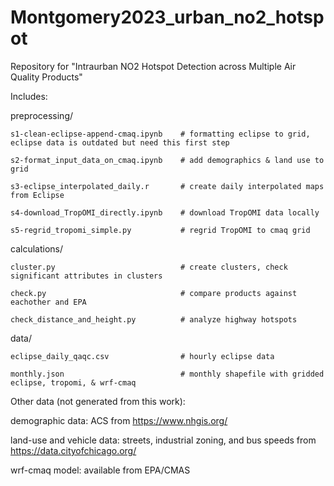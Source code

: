 # Montgomery2023_urban_no2_hotspot

Repository for "Intraurban NO2 Hotspot Detection across Multiple Air Quality Products"

Includes:

  preprocessing/
    
    s1-clean-eclipse-append-cmaq.ipynb    # formatting eclipse to grid, eclipse data is outdated but need this first step
    
    s2-format_input_data_on_cmaq.ipynb    # add demographics & land use to grid
    
    s3-eclipse_interpolated_daily.r       # create daily interpolated maps from Eclipse
    
    s4-download_TropOMI_directly.ipynb    # download TropOMI data locally
    
    s5-regrid_tropomi_simple.py           # regrid TropOMI to cmaq grid
  
  calculations/
    
    cluster.py                            # create clusters, check significant attributes in clusters
    
    check.py                              # compare products against eachother and EPA
    
    check_distance_and_height.py          # analyze highway hotspots
  
  data/
    
    eclipse_daily_qaqc.csv                # hourly eclipse data
    
    monthly.json                          # monthly shapefile with gridded eclipse, tropomi, & wrf-cmaq

Other data (not generated from this work):

demographic data: ACS from https://www.nhgis.org/

land-use and vehicle data: streets, industrial zoning, and bus speeds from https://data.cityofchicago.org/

wrf-cmaq model: available from EPA/CMAS
